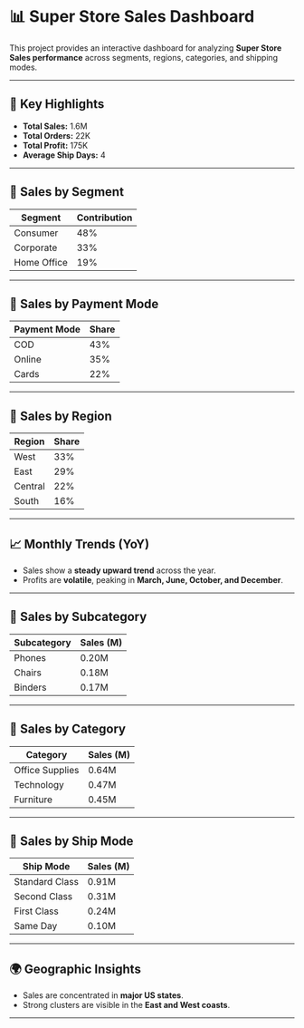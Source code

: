 # 📊 Super Store Sales Dashboard  

This project provides an interactive dashboard for analyzing **Super Store Sales performance** across segments, regions, categories, and shipping modes.  

---

## 🚀 Key Highlights  
- **Total Sales:** 1.6M  
- **Total Orders:** 22K  
- **Total Profit:** 175K  
- **Average Ship Days:** 4  

---

## 🔹 Sales by Segment  
| Segment       | Contribution |
|---------------|--------------|
| Consumer      | 48%          |
| Corporate     | 33%          |
| Home Office   | 19%          |

---

## 🔹 Sales by Payment Mode  
| Payment Mode | Share |
|--------------|-------|
| COD          | 43%   |
| Online       | 35%   |
| Cards        | 22%   |

---

## 🔹 Sales by Region  
| Region  | Share |
|---------|-------|
| West    | 33%   |
| East    | 29%   |
| Central | 22%   |
| South   | 16%   |

---

## 📈 Monthly Trends (YoY)  
- Sales show a **steady upward trend** across the year.  
- Profits are **volatile**, peaking in **March, June, October, and December**.  

---

## 🔹 Sales by Subcategory  
| Subcategory | Sales (M) |
|-------------|-----------|
| Phones      | 0.20M     |
| Chairs      | 0.18M     |
| Binders     | 0.17M     |

---

## 🔹 Sales by Category  
| Category       | Sales (M) |
|----------------|-----------|
| Office Supplies| 0.64M     |
| Technology     | 0.47M     |
| Furniture      | 0.45M     |

---

## 🔹 Sales by Ship Mode  
| Ship Mode      | Sales (M) |
|----------------|-----------|
| Standard Class | 0.91M     |
| Second Class   | 0.31M     |
| First Class    | 0.24M     |
| Same Day       | 0.10M     |

---

## 🌍 Geographic Insights  
- Sales are concentrated in **major US states**.  
- Strong clusters are visible in the **East and West coasts**.  




---

